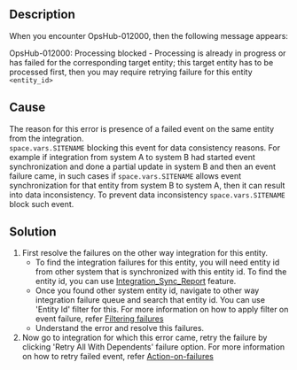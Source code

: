 ## Description

When you encounter OpsHub-012000, then the following message appears:

OpsHub-012000: Processing blocked - Processing is already in progress or has failed for the corresponding target entity; this target entity has to be processed first, then you may require retrying failure for this entity `<entity_id>`


## Cause

The reason for this error is presence of a failed event on the same entity from the integration.  
<code class="expression">space.vars.SITENAME</code> blocking this event for data consistency reasons. For example if integration from system A to system B had started event synchronization and done a partial update in system B and then an event failure came, in such cases if <code class="expression">space.vars.SITENAME</code> allows event synchronization for that entity from system B to system A, then it can result into data inconsistency. To prevent data inconsistency <code class="expression">space.vars.SITENAME</code> block such event.

## Solution

1. First resolve the failures on the other way integration for this entity.  
   - To find the integration failures for this entity, you will need entity id from other system that is synchronized with this entity id. To find the entity id, you can use [Integration_Sync_Report](../../../troubleshooting/integration-sync-report.md) feature.  
   - Once you found other system entity id, navigate to other way integration failure queue and search that entity id. You can use 'Entity Id' filter for this. For more information on how to apply filter on event failure, refer [Filtering failures](../../../troubleshooting/manage-integration-failures.md#filtering-failures)  
   - Understand the error and resolve this failures.  
2. Now go to integration for which this error came, retry the failure by clicking 'Retry All With Dependents' failure option. For more information on how to retry failed event, refer [Action-on-failures](../../../troubleshooting/manage-integration-failures.md#action-on-failures)
